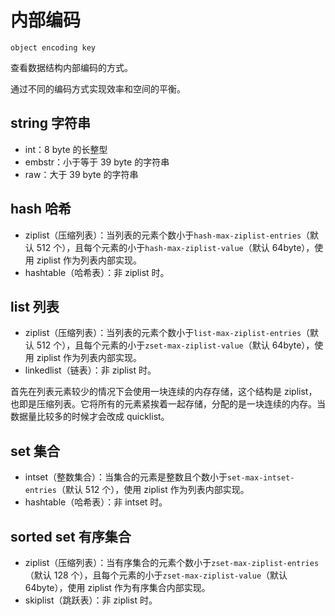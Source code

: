 # 内部编码

```shell
object encoding key
```

查看数据结构内部编码的方式。

通过不同的编码方式实现效率和空间的平衡。

## string 字符串

- int：8 byte 的长整型
- embstr：小于等于 39 byte 的字符串
- raw：大于 39 byte 的字符串

## hash 哈希

- ziplist（压缩列表）：当列表的元素个数小于`hash-max-ziplist-entries`（默认 512 个），且每个元素的小于`hash-max-ziplist-value`（默认 64byte），使用 ziplist 作为列表内部实现。
- hashtable（哈希表）：非 ziplist 时。

## list 列表

- ziplist（压缩列表）：当列表的元素个数小于`list-max-ziplist-entries`（默认 512 个），且每个元素的小于`zset-max-ziplist-value`（默认 64byte），使用 ziplist 作为列表内部实现。
- linkedlist（链表）：非 ziplist 时。

首先在列表元素较少的情况下会使用一块连续的内存存储，这个结构是 ziplist，也即是压缩列表。它将所有的元素紧挨着一起存储，分配的是一块连续的内存。当数据量比较多的时候才会改成 quicklist。

## set 集合

- intset（整数集合）：当集合的元素是整数且个数小于`set-max-intset-entries`（默认 512 个），使用 ziplist 作为列表内部实现。
- hashtable（哈希表）：非 intset 时。

## sorted set 有序集合

- ziplist（压缩列表）：当有序集合的元素个数小于`zset-max-ziplist-entries`（默认 128 个），且每个元素的小于`zset-max-ziplist-value`（默认 64byte），使用 ziplist 作为有序集合内部实现。
- skiplist（跳跃表）：非 ziplist 时。
